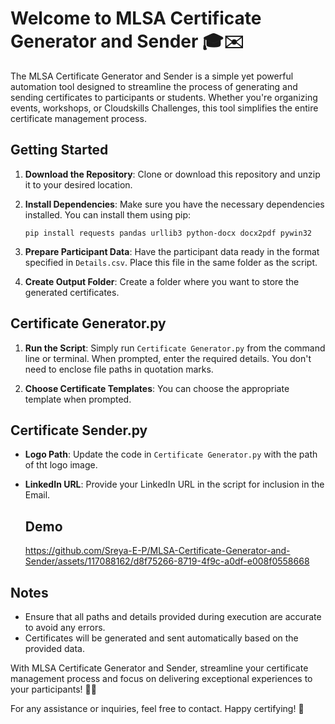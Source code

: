 # Welcome to MLSA Certificate Generator and Sender 🎓✉️

The MLSA Certificate Generator and Sender is a simple yet powerful automation tool designed to streamline the process of generating and sending certificates to participants or students. Whether you're organizing events, workshops, or Cloudskills Challenges, this tool simplifies the entire certificate management process.

## Getting Started

1. **Download the Repository**: Clone or download this repository and unzip it to your desired location.

2. **Install Dependencies**: Make sure you have the necessary dependencies installed. You can install them using pip:

    ```
    pip install requests pandas urllib3 python-docx docx2pdf pywin32
    ```

3. **Prepare Participant Data**: Have the participant data ready in the format specified in `Details.csv`. Place this file in the same folder as the script.

4. **Create Output Folder**: Create a folder where you want to store the generated certificates.

## Certificate Generator.py

1. **Run the Script**: Simply run `Certificate Generator.py` from the command line or terminal. When prompted, enter the required details. You don't need to enclose file paths in quotation marks.

2. **Choose Certificate Templates**: You can choose the appropriate template when prompted.

## Certificate Sender.py

- **Logo Path**: Update the code in `Certificate Generator.py` with the path of tht logo image.
- **LinkedIn URL**: Provide your LinkedIn URL in the script for inclusion in the Email.

  ## Demo
  https://github.com/Sreya-E-P/MLSA-Certificate-Generator-and-Sender/assets/117088162/d8f75266-8719-4f9c-a0df-e008f0558668

## Notes

- Ensure that all paths and details provided during execution are accurate to avoid any errors.
- Certificates will be generated and sent automatically based on the provided data.

With MLSA Certificate Generator and Sender, streamline your certificate management process and focus on delivering exceptional experiences to your participants! 🚀📜

For any assistance or inquiries, feel free to contact. Happy certifying! 🎉

